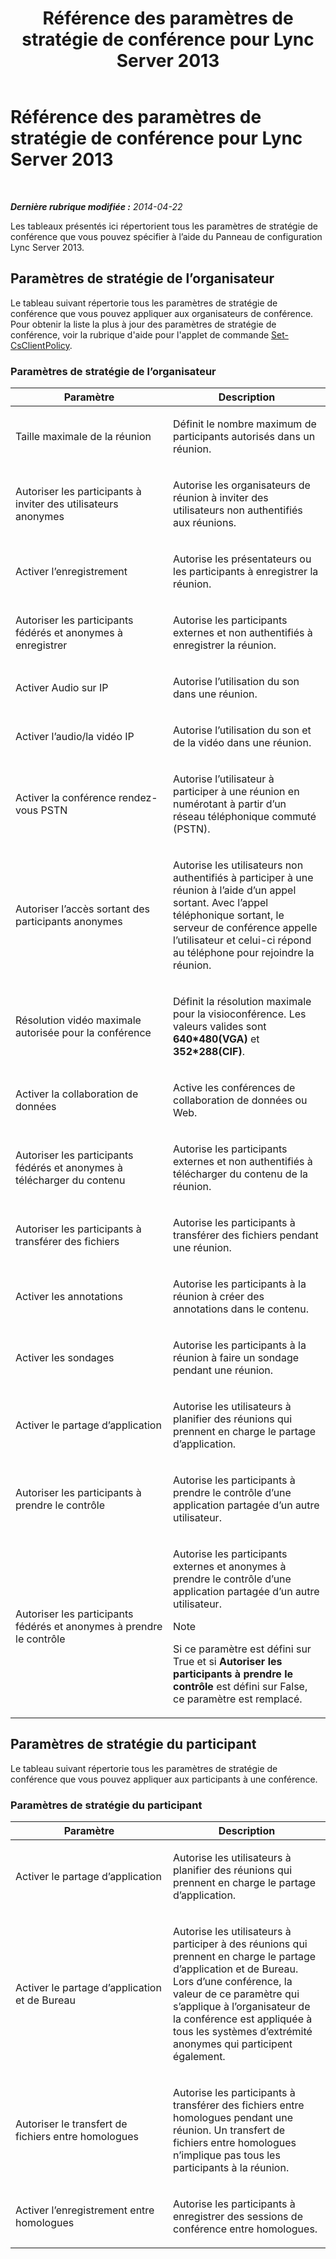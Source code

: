 ﻿---
title: Référence des paramètres de stratégie de conférence pour Lync Server 2013
TOCTitle: Référence des paramètres de stratégie de conférence pour Lync Server 2013
ms:assetid: ec8125f7-ef78-4a2b-8db0-4dd3cf5a4065
ms:mtpsurl: https://technet.microsoft.com/fr-fr/library/Gg429724(v=OCS.15)
ms:contentKeyID: 49299226
ms.date: 05/20/2016
mtps_version: v=OCS.15
ms.translationtype: HT
---

# Référence des paramètres de stratégie de conférence pour Lync Server 2013

 

_**Dernière rubrique modifiée :** 2014-04-22_

Les tableaux présentés ici répertorient tous les paramètres de stratégie de conférence que vous pouvez spécifier à l’aide du Panneau de configuration Lync Server 2013.

## Paramètres de stratégie de l’organisateur

Le tableau suivant répertorie tous les paramètres de stratégie de conférence que vous pouvez appliquer aux organisateurs de conférence. Pour obtenir la liste la plus à jour des paramètres de stratégie de conférence, voir la rubrique d'aide pour l'applet de commande [Set-CsClientPolicy](https://docs.microsoft.com/en-us/powershell/module/skype/Set-CsClientPolicy).

### Paramètres de stratégie de l’organisateur

<table>
<colgroup>
<col style="width: 50%" />
<col style="width: 50%" />
</colgroup>
<thead>
<tr class="header">
<th>Paramètre</th>
<th>Description</th>
</tr>
</thead>
<tbody>
<tr class="odd">
<td><p>Taille maximale de la réunion</p></td>
<td><p>Définit le nombre maximum de participants autorisés dans un réunion.</p></td>
</tr>
<tr class="even">
<td><p>Autoriser les participants à inviter des utilisateurs anonymes</p></td>
<td><p>Autorise les organisateurs de réunion à inviter des utilisateurs non authentifiés aux réunions.</p></td>
</tr>
<tr class="odd">
<td><p>Activer l’enregistrement</p></td>
<td><p>Autorise les présentateurs ou les participants à enregistrer la réunion.</p></td>
</tr>
<tr class="even">
<td><p>Autoriser les participants fédérés et anonymes à enregistrer</p></td>
<td><p>Autorise les participants externes et non authentifiés à enregistrer la réunion.</p></td>
</tr>
<tr class="odd">
<td><p>Activer Audio sur IP</p></td>
<td><p>Autorise l’utilisation du son dans une réunion.</p></td>
</tr>
<tr class="even">
<td><p>Activer l’audio/la vidéo IP</p></td>
<td><p>Autorise l’utilisation du son et de la vidéo dans une réunion.</p></td>
</tr>
<tr class="odd">
<td><p>Activer la conférence rendez-vous PSTN</p></td>
<td><p>Autorise l’utilisateur à participer à une réunion en numérotant à partir d’un réseau téléphonique commuté (PSTN).</p></td>
</tr>
<tr class="even">
<td><p>Autoriser l’accès sortant des participants anonymes</p></td>
<td><p>Autorise les utilisateurs non authentifiés à participer à une réunion à l’aide d’un appel sortant. Avec l’appel téléphonique sortant, le serveur de conférence appelle l’utilisateur et celui-ci répond au téléphone pour rejoindre la réunion.</p></td>
</tr>
<tr class="odd">
<td><p>Résolution vidéo maximale autorisée pour la conférence</p></td>
<td><p>Définit la résolution maximale pour la visioconférence. Les valeurs valides sont <strong>640*480(VGA)</strong> et <strong>352*288(CIF)</strong>.</p></td>
</tr>
<tr class="even">
<td><p>Activer la collaboration de données</p></td>
<td><p>Active les conférences de collaboration de données ou Web.</p></td>
</tr>
<tr class="odd">
<td><p>Autoriser les participants fédérés et anonymes à télécharger du contenu</p></td>
<td><p>Autorise les participants externes et non authentifiés à télécharger du contenu de la réunion.</p></td>
</tr>
<tr class="even">
<td><p>Autoriser les participants à transférer des fichiers</p></td>
<td><p>Autorise les participants à transférer des fichiers pendant une réunion.</p></td>
</tr>
<tr class="odd">
<td><p>Activer les annotations</p></td>
<td><p>Autorise les participants à la réunion à créer des annotations dans le contenu.</p></td>
</tr>
<tr class="even">
<td><p>Activer les sondages</p></td>
<td><p>Autorise les participants à la réunion à faire un sondage pendant une réunion.</p></td>
</tr>
<tr class="odd">
<td><p>Activer le partage d’application</p></td>
<td><p>Autorise les utilisateurs à planifier des réunions qui prennent en charge le partage d’application.</p></td>
</tr>
<tr class="even">
<td><p>Autoriser les participants à prendre le contrôle</p></td>
<td><p>Autorise les participants à prendre le contrôle d’une application partagée d’un autre utilisateur.</p></td>
</tr>
<tr class="odd">
<td><p>Autoriser les participants fédérés et anonymes à prendre le contrôle</p></td>
<td><p>Autorise les participants externes et anonymes à prendre le contrôle d’une application partagée d’un autre utilisateur.</p>

> [!NOTE]  
> Si ce paramètre est défini sur True et si <strong>Autoriser les participants à prendre le contrôle</strong> est défini sur False, ce paramètre est remplacé.

</td>
</tr>
</tbody>
</table>


## Paramètres de stratégie du participant

Le tableau suivant répertorie tous les paramètres de stratégie de conférence que vous pouvez appliquer aux participants à une conférence.

### Paramètres de stratégie du participant

<table>
<colgroup>
<col style="width: 50%" />
<col style="width: 50%" />
</colgroup>
<thead>
<tr class="header">
<th>Paramètre</th>
<th>Description</th>
</tr>
</thead>
<tbody>
<tr class="odd">
<td><p>Activer le partage d’application</p></td>
<td><p>Autorise les utilisateurs à planifier des réunions qui prennent en charge le partage d’application.</p></td>
</tr>
<tr class="even">
<td><p>Activer le partage d’application et de Bureau</p></td>
<td><p>Autorise les utilisateurs à participer à des réunions qui prennent en charge le partage d’application et de Bureau. Lors d’une conférence, la valeur de ce paramètre qui s’applique à l’organisateur de la conférence est appliquée à tous les systèmes d’extrémité anonymes qui participent également.</p></td>
</tr>
<tr class="odd">
<td><p>Autoriser le transfert de fichiers entre homologues</p></td>
<td><p>Autorise les participants à transférer des fichiers entre homologues pendant une réunion. Un transfert de fichiers entre homologues n’implique pas tous les participants à la réunion.</p></td>
</tr>
<tr class="even">
<td><p>Activer l’enregistrement entre homologues</p></td>
<td><p>Autorise les participants à enregistrer des sessions de conférence entre homologues.</p></td>
</tr>
</tbody>
</table>

